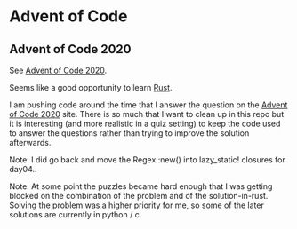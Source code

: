 # Advent of Code

## Advent of Code 2020

See [Advent of Code 2020](https://adventofcode.com/2020).

Seems like a good opportunity to learn [Rust](https://adventofcode.com/2020).

I am pushing code around the time that I answer the question on the [Advent of Code 2020](https://adventofcode.com/2020) site. There is so much that I want to clean up in this repo but it is interesting (and more realistic in a quiz setting) to keep the code used to answer the questions rather than trying to improve the solution afterwards.

Note: I did go back and move the Regex::new() into lazy_static! closures for day04..

Note: At some point the puzzles became hard enough that I was getting blocked on the combination of the problem and of the solution-in-rust. Solving the problem was a higher priority for me, so some of the later solutions are currently in python / c.
